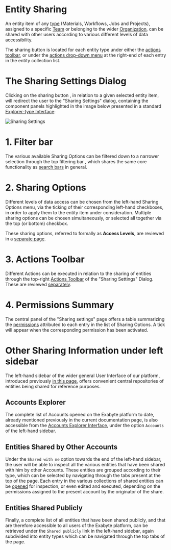 # Entity Sharing

An entity item of any [type](/entities-general/overview.md) (Materials, Workflows, Jobs and Projects), assigned to a specific [Team](../organizations/teams.md) or belonging to the wider [Organization](../organizations/overview.md), can be shared with other users according to various different levels of data accessibility. 

The sharing button <i class="zmdi zmdi-accounts-add zmdi-hc-border"></i> is located for each entity type under either the [actions toolbar](/entities-general/ui/explorer.md), or under the [actions drop-down menu](/entities-general/ui/explorer.md) at the right-end of each entry in the entity collection list. 

# The Sharing Settings Dialog

Clicking on the sharing button <i class="zmdi zmdi-accounts-add zmdi-hc-border"></i>, in relation to a given selected entity item, will redirect the user to the "Sharing Settings" dialog, containing the component panels highlighted in the image below presented in a standard [Explorer-type Interface](/entities-general/ui/explorer.md):

![Sharing Settings](/images/sharing-settings.png "Sharing Settings")

# 1. Filter bar

The various available Sharing Options can be filtered down to a narrower selection through the top filtering bar <i class="zmdi zmdi-search zmdi-hc-border"></i>, which shares the same core functionality as [search bars](/entities-general/actions/search.md) in general.

# 2. Sharing Options

Different levels of data access can be chosen from the left-hand Sharing Options menu, via the ticking of their corresponding left-hand checkboxes, in order to apply them to the entity item under consideration. Multiple sharing options can be chosen simultaneously, or selected all together via the top (or bottom) checkbox.

These sharing options, referred to formally as **Access Levels**, are reviewed in a [separate page](access-levels.md).

# 3. Actions Toolbar

Different Actions can be executed in relation to the sharing of entities through the top-right [Actions Toolbar](/entities-general/ui/explorer.md) of the "Sharing Settings" Dialog. These are reviewed [separately](actions.md).


# 4. Permissions Summary

The central panel of the "Sharing settings" page offers a table summarizing the [permissions](/entities-general/permissions.md) attributed to each entry in the list of Sharing Options. A tick will appear when the corresponding permission has been activated.

 
# Other Sharing Information under left sidebar

The left-hand sidebar of the wider general User Interface of our platform, introduced previously [in this page](/ui/universal/left-sidebar.md), offers convenient central repositories of entities being shared for reference purposes.

## Accounts Explorer

The complete list of Accounts opened on the Exabyte platform to date, already mentioned previously in the current documentation page, is also accessible from the [Accounts Explorer Interface](/accounts/ui/explorer.md), under the option `Accounts` <i class="zmdi zmdi-globe-alt zmdi-hc-border"></i> of the left-hand sidebar.

## Entities Shared by Other Accounts

Under the `Shared with me` option <i class="zmdi zmdi-share zmdi-hc-border"></i> towards the end of the left-hand sidebar, the user will be able to inspect all the various entities that have been shared with him by other Accounts. These entities are grouped according to their type, which can be selected by navigating through the tabs present at the top of the page. Each entry in the various collections of shared entities can be [opened](/entities-general/actions/open-edit.md) for inspection, or even edited and executed, depending on the permissions assigned to the present account by the originator of the share.

## Entities Shared Publicly

Finally, a complete list of all entities that have been shared publicly, and that are therefore accessible to all users of the Exabyte platform, can be retrieved under the `Shared publicly` link <i class="zmdi zmdi-accounts-alt zmdi-hc-border"></i> in the left-hand sidebar, again subdivided into entity types which can be navigated through the top tabs of the page. 

